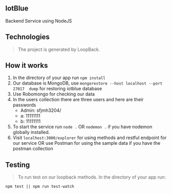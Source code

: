 ## IotBlue
Backend Service using NodeJS


## Technologies
>The project is generated by LoopBack.

## How it works
1. In the directory of your app run ```npm install```
2. Our database is MongoDB, use ```mongorestore --host localhost --port 27017  dump``` for restoring iotblue database
3. Use Robomongo for checking our data
4. In the users collection there are three users and here are their passwords
    * Admin: sfjmh3204/
    * a: 11111111
    * b: 11111111
5. To start the service run ```node .``` OR ```nodemon .``` if you have nodemon globally installed.
6. Visit ```localhost:3000/explorer``` for using methods and restful endpoint for our service OR use Postman for using the sample data if you have the postman collection
## Testing
>To run test on our loopback methods. In the directory of your app run:

    npm test || npm run test-watch
